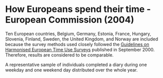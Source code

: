 # How Europeans spend their time - European Commission (2004)

Ten European countries, Belgium, Germany, Estonia, France, Hungary, Slovenia, Finland, Sweden, the United Kingdom, and Norway are included because the survey methods used closely followed the <a href="http://ec.europa.eu/eurostat/ramon/statmanuals/files/KS-RA-08-014-EN.pdf" rel="noopener" target="_blank">Guidelines on Harmonised European Time Use Surveys</a> published in September 2000. Therefore, results are considered to be comparable. 

A representative sample of individuals completed a diary during one weekday and one weekend day distributed over the whole year. 
